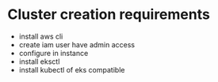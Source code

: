 # Cluster creation requirements
- install aws cli
- create iam user have admin access
- configure in instance
- install eksctl
- install kubectl of eks compatible
